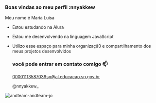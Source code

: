 ### Boas vindas ao meu perfil :nnyakkew

Meu nome é Maria Luisa

- Estou estudando na Alura 
- Estou me desenvolvendo na linguagem JavaScript
- Utilizo esse espaço para minha organizaçã0 e compartilhamento dos meus projetos desenvolvidos

  ### você pode entrar em contato comigo 📫

  00001113587039sp@al.educacao.sp.gov.br
  
  @nnyakkew_

![andteam-andteam-jo](https://github.com/user-attachments/assets/2e1ab012-dc2e-4145-b414-55179a9ab370)
